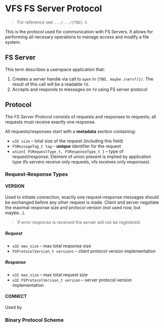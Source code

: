 # VFS FS Server Protocol

> For reference see `.../.../{TBD}.h`

This is the protocol used for communication with FS Servers.
It allows for performing all necesary operations to manage access and modify a file system.

## FS Server

This term describes a userspace application that:

1. Creates a server handle via call to `open` in `{TBD, maybe /serv?/}/`. The result of this call will be a readable `fd`.
2. Accepts and responds to messages on `fd` using FS server protocol

## Protocol

The *FS Server Protocol* consists of requests and responses to requests; all requests must receive exactly one response.

All requests/responses start with a **metadata** section containing:

- `u32 size` – total size of the request (including this field)
- `FSMessageTag_t tag` – **unique** identifier for the request
- `union{ FSRequestType_t, FSResponseType_t }` – type of request/response; Element of union present is implied by application type (fs servers receive only requests, vfs receives only responses)

### Request-Response Types

#### VERSION

Used to initiate connection, exactly one request-response messages should be exchanged before any other request is made.
Client and server negotiate the maximal response size and protocol version (not used now, but maybe...).

> If error response is received the server will not be registered.

##### Request

- `u32 max_size` – max total response size
- `FSProtocolVersion_t versions` – client protocol version implementation

##### Response

- `u32 max_size` – max total request size
- `u32 FSProtocolVersion_t version` – server protocol version implementation

#### CONNECT

Used by

### Binary Protocol Scheme


